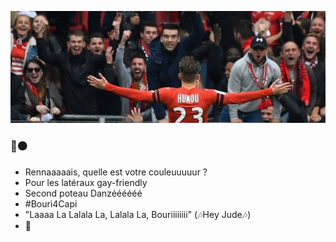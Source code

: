 ![tu peux pas test.](https://github.com/Roppick/Roppick/blob/3c2134567a359ba14069d2d0bda4cbdd76a055fb/Hunou_Bani%C3%A8re.jpg)

### :red_circle::black_circle:
- Rennaaaaais, quelle est votre couleuuuuur ?
- Pour les latéraux gay-friendly
- Second poteau Danzéééééé
- #Bouri4Capi
- "Laaaa La Lalala La, Lalala La, Bouriiiiiiii" (:notes:Hey Jude:notes:)
- :hedgehog:


<!--
**Roppick/Roppick** is a ✨ _special_ ✨ repository because its `README.md` (this file) appears on your GitHub profile.

Here are some ideas to get you started:

- 🔭 I’m currently working on ...
- 🌱 I’m currently learning ...
- 👯 I’m looking to collaborate on ...
- 🤔 I’m looking for help with ...
- 💬 Ask me about ...
- 📫 How to reach me: ...
- 😄 Pronouns: ...
- ⚡ Fun fact: ...
-->
